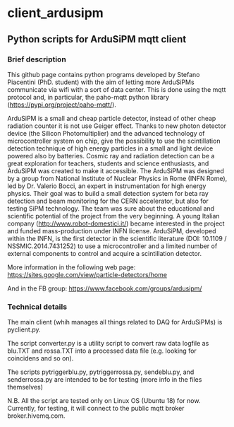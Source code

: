 # client_ardusipm
## Python scripts for ArduSiPM mqtt client

### Brief description
This github page contains python programs developed by Stefano Piacentini
(PhD. student) with the aim of letting more ArduSiPMs
communicate via wifi with a sort of data center. This is done
using the mqtt protocol and, in particular, the paho-mqtt python 
library (https://pypi.org/project/paho-mqtt/).

ArduSiPM is a small and cheap particle detector, instead of other cheap 
radiation counter it is not use Geiger effect.  Thanks to new photon 
detector device (the Silicon Photomultiplier) and the advanced technology
of microcontroller system on chip, give the possibility to use the
scintillation detection technique of high energy particles in a small 
and light device powered also by batteries.
Cosmic ray and radiation detection can be a great exploration for teachers,
students and science enthusiasts, and ArduSiPM was created to make it
accessible. The ArduSiPM was designed by a group from
National Institute of Nuclear Physics in Rome (INFN Rome),
led by Dr. Valerio Bocci, an expert in instrumentation for high energy physics.
Their goal was to build a small detection system for beta ray detection and
beam monitoring for the CERN accelerator, but also for testing SiPM technology.
The team was sure about the educational and scientific potential of the project
from the very beginning. A young Italian company (http://www.robot-domestici.it/)
became interested in the project and funded mass-production under INFN license.
ArduSiPM, developed within the INFN, is the first detector in the
scientific literature (DOI: 10.1109 / NSSMIC.2014.7431252) to use a microcontroller
and a limited number of external components to control and acquire a scintillation detector.  

More information in the following  web page:
https://sites.google.com/view/particle-detectors/home

And in the FB group:
https://www.facebook.com/groups/ardusipm/


### Technical details
The main client (whih manages all things related to DAQ
for ArduSiPMs) is pyclient.py.

The script converter.py is a utility script to convert
raw data logfile as blu.TXT and rossa.TXT into a
processed data file (e.g. looking for coincidens and so on).

The scripts pytriggerblu.py, pytriggerrossa.py, sendeblu.py,
and senderrossa.py are intended to be for testing (more info in
the files themselves)

N.B. All the script are tested only on Linux OS  (Ubuntu 18)
for now. Currently, for testing, it will connect to the public mqtt broker
broker.hivemq.com.
